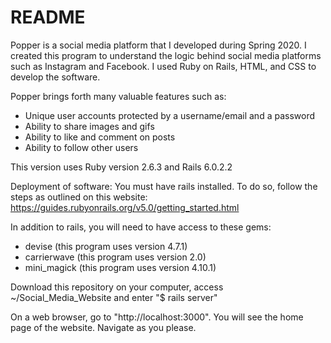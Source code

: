 # README

Popper is a social media platform that I developed during Spring 2020. I created this program to understand the logic behind social media platforms such as Instagram and Facebook. I used Ruby on Rails, HTML, and CSS to develop the software.

Popper brings forth many valuable features such as:
- Unique user accounts protected by a username/email and a password
- Ability to share images and gifs
- Ability to like and comment on posts
- Ability to follow other users

This version uses Ruby version 2.6.3 and Rails 6.0.2.2




Deployment of software:
You must have rails installed. To do so, follow the steps as outlined on this website: https://guides.rubyonrails.org/v5.0/getting_started.html

In addition to rails, you will need to have access to these gems:
- devise (this program uses version 4.7.1)
- carrierwave (this program uses version 2.0)
- mini_magick (this program uses version 4.10.1)

Download this repository on your computer, access ~/Social_Media_Website and enter "$ rails server"

On a web browser, go to "http://localhost:3000". You will see the home page of the website. Navigate as you please.
